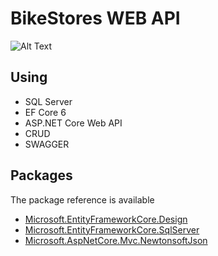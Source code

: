 # BikeStores WEB API

![Alt Text](https://github.com/alkaren/EF-CORE-6-ASP.NET-Core-Web-API/blob/main/example.png)

## Using
- SQL Server
- EF Core 6
- ASP.NET Core Web API
- CRUD
- SWAGGER


## Packages
The package reference is available
<ul>
  <li><a href="https://www.nuget.org/packages/Microsoft.EntityFrameworkCore.Design/">Microsoft.EntityFrameworkCore.Design</a></li>
  <li><a href="https://www.nuget.org/packages/Microsoft.EntityFrameworkCore.SqlServer/">Microsoft.EntityFrameworkCore.SqlServer</a></li>
  <li><a href="https://www.nuget.org/packages/Microsoft.AspNetCore.Mvc.NewtonsoftJson/">Microsoft.AspNetCore.Mvc.NewtonsoftJson</a></li>
</ul>
